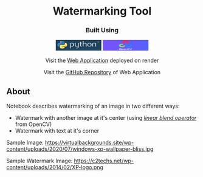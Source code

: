 <a name="readme-top"></a>

<div align="center">

# __Watermarking Tool__

### Built Using
  
[![Python][python-shield]][python-url]
[![OpenCV][opencv-shield]][opencv-url]

Visit the <a href="https://watermarking-tool.onrender.com">Web Application</a> deployed on render

Visit the <a href="https://github.com/Pranav-Nagpure/Watermarking-Tool-NB">GitHub Repository</a> of Web Application

</div>

## __About__
<p align="justify">
Notebook describes watermarking of an image in two different ways:

- Watermark with another image at it's center (using <a href="https://docs.opencv.org/3.4/d5/dc4/tutorial_adding_images.html">*linear blend operator*</a> from OpenCV)
- Watermark with text at it's corner

Sample Image: https://virtualbackgrounds.site/wp-content/uploads/2020/07/windows-xp-wallpaper-bliss.jpg

Sample Watermark Image: https://c2techs.net/wp-content/uploads/2014/02/XP-logo.png
</p>

[python-shield]: https://raw.githubusercontent.com/Pranav-Nagpure/Support-Repository/master/images/python-shield.png "Python"
[python-url]: https://www.python.org

[opencv-shield]: https://raw.githubusercontent.com/Pranav-Nagpure/Support-Repository/master/images/opencv-shield.png
[opencv-url]: https://opencv.org "OpenCV"